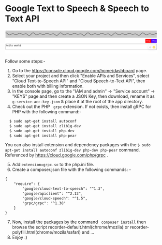 # Google Text to Speech &amp; Speech to Text API

<img src="https://github.com/souravmsh/google-speech/blob/main/preview.png"/>

Follow some steps:- 

1. Go to the https://console.cloud.google.com/home/dashboard page.
2. Select your project and then click "Enable APIs and Services", select "Cloud Text-to-Speech API" and "Cloud Speech-to-Text API", then enable both with billing information.
3. In the console page, go to the "IAM and admin" -> "Service account" -> "KEYS" page and then create a JSON Key, then download, rename it as ```g-service-acc-key.json``` & place it at the root of the app directory.
4. Check out the PHP `` grpc`` extension. If not exists, then install gRPC for PHP with the following command:-
```
  $ sudo apt-get install autoconf
  $ sudo apt-get install zlib1g-dev
  $ sudo apt-get install php-dev 
  $ sudo apt-get install php-pear
```
You can also install extension and dependency packages with the ```$ sudo apt-get install autoconf zlib1g-dev php-dev php-pear``` command. Referenced by https://cloud.google.com/php/grpc .

5. Add ```extension=grpc.so``` to the php.ini file.
6. Create a composer.json file with the following commands: -
```
{
    "require": {
        "google/cloud-text-to-speech": "^1.3",
        "google/apiclient": "^2.12",
        "google/cloud-speech": "^1.5",
        "grpc/grpc": "^1.38"
    }
}
```
7. Now, install the packages by the command ``` composer install``` then browse the script recorder-default.html(chrome/mozila) or recorder-polyfill.html(chrome/mozila/safari) and ...
8. Enjoy :)



